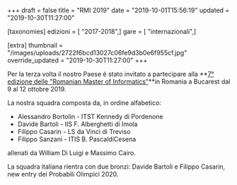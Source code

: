 +++
draft = false
title = "RMI 2019"
date = "2019-10-01T15:56:19"
updated = "2019-10-30T11:27:00"

[taxonomies]
edizioni = [ "2017-2018",]
gare = [ "internazionali",]

[extra]
thumbnail = "/images/uploads/2722f6bcd13027c06fe9d3b0e6f955cf.jpg"
override_updated = "2019-10-30T11:27:00"
+++

Per la terza volta il nostro Paese è stato invitato a partecipare alla **[7° edizione delle "Romanian Master of Informatics"](http://rmi.lbi.ro/rmi_2019/)**in Romania a Bucarest dal 9 al 12 ottobre 2019.

La nostra squadra composta da, in ordine alfabetico:

- Alessandro Bortolin - ITST Kennedy di Pordenone
- Davide Bartoli - IIS F. Alberghetti di Imola
- Filippo Casarin - LS da Vinci di Treviso
- Filippo Sanzani - ITIS B. PascaldiCesena

allenati da William Di Luigi e Massimo Cairo.

La squadra italiana rientra con due bronzi: Davide Bartoli e Filippo Casarin, new entry dei Probabili Olimpici 2020.
